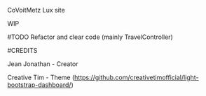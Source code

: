 CoVoitMetz Lux site

WIP

#TODO
Refactor and clear code (mainly TravelController)

#CREDITS

Jean Jonathan - Creator

Creative Tim - Theme (https://github.com/creativetimofficial/light-bootstrap-dashboard/)
